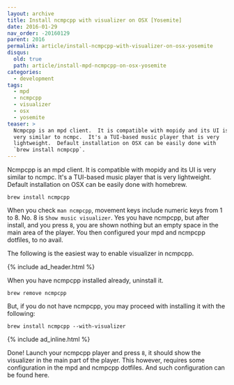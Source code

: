 ```yaml
---
layout: archive
title: Install ncmpcpp with visualizer on OSX [Yosemite]
date: 2016-01-29
nav_order: -20160129
parent: 2016
permalink: article/install-ncmpcpp-with-visualizer-on-osx-yosemite
disqus:
  old: true
  path: article/install-mpd-ncmpcpp-on-osx-yosemite
categories:
  - development
tags:
  - mpd
  - ncmpcpp
  - visualizer
  - osx
  - yosemite
teaser: >
  Ncmpcpp is an mpd client.  It is compatible with mopidy and its UI is
  very similar to ncmpc.  It's a TUI-based music player that is very
  lightweight.  Default installation on OSX can be easily done with
  `brew install ncmpcpp`.
---
```


Ncmpcpp is an mpd client.  It is compatible with mopidy and its UI is very similar to ncmpc.  It's a TUI-based music player that is very lightweight.  Default installation on OSX can be easily done with homebrew.

~~~
brew install ncmpcpp
~~~

When you check `man ncmpcpp`, movement keys include numeric keys from 1 to 8.  No. 8 is `Show music visualizer`.  Yes you have ncmpcpp, but after install, and you press `8`, you are shown nothing but an empty space in the main area of the player.  You then configured your mpd and ncmpcpp dotfiles, to no avail.

The following is the easiest way to enable visualizer in ncmpcpp.

{% include ad_header.html %}

When you have ncmpcpp installed already, uninstall it.

~~~
brew remove ncmpcpp
~~~

But, if you do not have ncmpcpp, you may proceed with installing it with the following:

~~~
brew install ncmpcpp --with-visualizer  
~~~

{% include ad_inline.html %}

Done!  Launch your ncmpcpp player and press `8`, it should show the visualizer in the main part of the player.  This however, requires some configuration in the mpd and ncmpcpp dotfiles.  And such configuration can be found here.
